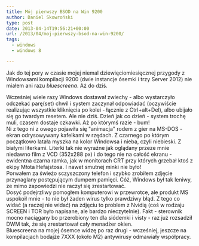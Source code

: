 ```yaml
---
title: Mój pierwszy BSOD na Win 9200
author: Daniel Skowroński
type: post
date: 2013-04-14T19:56:21+00:00
url: /2013/04/moj-pierwszy-bsod-na-win-9200/
tags:
  - windows
  - windows 8

---
```

Jak do tej pory w czasie mojej niemal dziewięciomiesięcznej przygody z Windowsami kompilacji 9200 (dwie instancje ósemki i trzy Server 2012) nie miałem ani razu _bluescreena_. Aż do dziś.  
<!--break-->

  
Wcześniej wiele razy Windows dostawał zwiechy - albo wystarczyło odczekać parę(set) chwil i system zaczynał odpowiadać (oczywiście realizując wszystkie kliknięcia po kolei - łącznie z Ctrl+alt+Del), albo ubijało się go twardym resetem. Ale nie dziś. Dzień jak co dzień - system trochę muli, czasem dostaje czkawki. Aż po którymś razie - bum!  
Ni z tego ni z owego pojawiła się "animacja" rodem z gier na MS-DOS - ekran odrysowywany kafelkami w rzędach. Z czarnego po którym początkowo latała myszka na kolor Windowsa i nieba, czyli niebieski. Z białymi literkami. Literki tak nie wyraźne jak oglądany przeze mnie niedawno film z VCD (352x288 px) i do tego nie na całość ekranu - ewidentna czarna ramka, jak w monitorach CRT przy których grzebał ktoś z ekipy Młota Hefajstosa. I nawet smutnej minki nie było!  
Porwałem za świeżo sczyszczony telefon i szybko zrobiłem zdjęcie przynaglany postępującym dumpem pamięci. Cóż, Windows był tak leniwy, ze mimo zapowiedzi nie raczył się zrestartować.  
Dosyć podejrzliwy pomogłem komputerowi w przewrotce, ale produkt MS uspokoił mnie - to nie był żaden wirus tylko prawdziwy błąd. Z tego co widać (a raczej nie widać) na zdjęciu to problem z Nvidią (coś w rodzaju SCREEN i TOR było napisane, ale bardzo nieczytelnie). Fakt - sterownik mocno naciągany bo przerobiony ten dla siódemki i visty - raz już rozsadził DWM tak, że się zrestartował cały menadżer okien.  
Bluescreena na mojej ósemce widzę po raz drugi - wcześniej, jeszcze na kompilacjach bodajże 7XXX (około M2) antywirusy odmawiały współpracy.